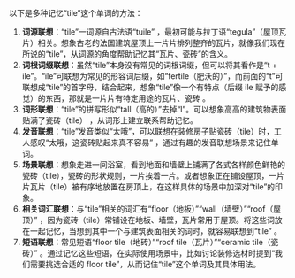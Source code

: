 以下是多种记忆“tile”这个单词的方法：
1. **词源联想**：“tile”一词源自古法语“tuile” ，最初可能与拉丁语“tegula”（屋顶瓦片）相关。想象古老的法国建筑屋顶上一片片排列整齐的瓦片，就像我们现在所说的“tile”，从词源的角度帮助记忆其“瓦片、瓷砖”的含义。
2. **词根词缀联想**：虽然“tile”本身没有常见的词根词缀，但可以将其看作是“t + ile”。“ile”可联想为常见的形容词后缀，如“fertile（肥沃的）”，而前面的“t”可联想成“tile”的首字母，结合起来，想象“tile”像一个有特点（后缀 ile 赋予的感觉）的东西，那就是一片片有特定用途的瓦片、瓷砖 。
3. **词形联想**：“tile”的拼写形似“tall（高的）”去掉“l”。可以想象高高的建筑物表面贴满了瓷砖（tile） ，从词形上建立联系帮助记忆。
4. **发音联想**：“tile”发音类似“太哦”，可以联想在装修房子贴瓷砖（tile）时，工人感叹“太哦，这瓷砖贴起来真不容易” ，通过有趣的发音联想场景来记住单词。
5. **场景联想**：想象走进一间浴室，看到地面和墙壁上铺满了各式各样颜色鲜艳的瓷砖（tile），瓷砖的形状规则，一片挨着一片。或者想象正在铺设屋顶，一片片瓦片（tile）被有序地放置在房顶上，在这样具体的场景中加深对“tile”的印象。
6. **相关词汇联想**：与“tile”相关的词汇有“floor（地板）”“wall（墙壁）”“roof（屋顶）” ，因为瓷砖（tile）常铺设在地板、墙壁，瓦片常用于屋顶。将这些词放在一起记忆，当想到其中一个与建筑表面相关的词时，就容易联想到“tile” 。
7. **短语联想**：常见短语“floor tile（地砖）”“roof tile（瓦片）”“ceramic tile（瓷砖）” 。通过记忆这些短语，在实际使用场景中，比如讨论装修选材时提到“我们需要挑选合适的 floor tile”，从而记住“tile”这个单词及其具体用法。 